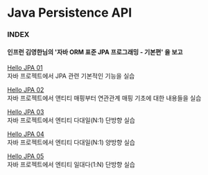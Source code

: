 # Java Persistence API

### INDEX

#### 인프런 김영한님의 '자바 ORM 표준 JPA 프로그래밍 - 기본편' 을 보고

[Hello JPA 01](https://github.com/oh29oh29/jpa-study/tree/master/hello-jpa-01)  
자바 프로젝트에서 JPA 관련 기본적인 기능을 실습  

[Hello JPA 02](https://github.com/oh29oh29/jpa-study/tree/master/hello-jpa-02)  
자바 프로젝트에서 앤티티 매핑부터 연관관계 매핑 기초에 대한 내용들을 실습

[Hello JPA 03](https://github.com/oh29oh29/jpa-study/tree/master/hello-jpa-03)  
자바 프로젝트에서 엔티티 다대일(N:1) 단방향 실습

[Hello JPA 04](https://github.com/oh29oh29/jpa-study/tree/master/hello-jpa-04)  
자바 프로젝트에서 엔티티 다대일(N:1) 양방향 실습

[Hello JPA 05](https://github.com/oh29oh29/jpa-study/tree/master/hello-jpa-05)  
자바 프로젝트에서 엔티티 일대다(1:N) 단방향 실습